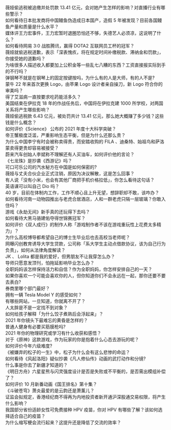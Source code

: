 薇娅偷逃税被追缴并处罚款 13.41 亿元，会对她产生怎样的影响？对直播行业有哪些警示？  
如何看待日本批发商将中国鳗鱼伪造成日本国产，造假 5 年被发现？目前各国鳗鱼产量和质量是什么水平？  
媒体评王力宏事件，王力宏暂时退圈恐怕还不够，失德艺人必须凉，这说明了什么？  
如何看待网易 3:0 战胜腾讯，赢得 DOTA2 互联网员工杯的冠军？  
薇娅就偷逃税道歉，表示「深表愧疚，将在规定时间补缴税款、滞纳金和罚款」，你接受她的道歉吗？  
为啥很多人描述收入都要加上公积金等一些乱七八糟的东西？工资直接报实际到手的不行吗？  
弹钢琴不就是在钢琴上的固定按键按吗，为什么有的人是大师，有的人不是?  
蒙牛 22 年来首次更换 Logo，由苹果 Logo 设计者亲自操刀，新 Logo 符合你的审美吗？  
得了艾滋病一直按要求吃药能活多久？  
美国结束在伊拉克 18 年的作战任务后，中国将在伊拉克建 1000 所学校，对两国关系将产生哪些影响？  
薇娅偷逃税款 6.43 亿元，被处罚共计 13.41 亿元，那么她大概赚了多少钱？这些钱是什么概念？  
如何评价《Science》 公布的 2021 年度十大科学突破？  
帝王蟹极度泛滥，严重影响生态平衡，但是为什么还那么贵？  
为什么中国李宁有时会被称卖得贵，而安踏收购的 FILA 、迪桑特、始祖鸟和萨洛蒙卖得更贵却容易被接受？  
蔚来汽车创始人李斌称不理解还有人买油车，如何评价他的言论？  
《七龙珠》是抄袭《西游记》吗？  
可口可乐公司的汽水秘方在中国是如何保密的?  
薇娅与丈夫合伙企业正式注销，原因为决议解散，这是怎么回事？  
有人说「没有小米，也会有其他厂商把手机价格拉低」，你怎么看待这句话？  
英语课可以叫自己 Dio 吗？  
40 岁，目前在体制内工作，工作不顺心且上升无望，想辞职却不敢，该咋办？  
如何看待河南一动物园推出与老虎合居酒店，人和一群老虎只隔一层玻璃？你敢入住吗？  
游戏《永劫无间》新手真的还玩得下去吗？  
如何看待大黑马骆建佑夺得世锦赛冠军？  
如何评价《双人成行》的制作人称「游戏制作者不该在游戏重玩性上花费太多精力」？  
为什么高校博导都希望自己的博士生毕业后也去高校当老师呢？  
网曝闪创教育诱导大学生贷款，公司称「系大学生主动点借款协议，该为自己行为负责」，如何从法律角度解读？  
JK 、 Lolita 都是我的爱好，但男朋友不让我穿怎么办？  
导师只愿意发顶刊，怕拖延影响毕业怎么办？  
全职妈妈该怎样保持活力和自信？作为全职妈妈，你怎样安排自己的一天？  
如果你喜欢一个可能会喜欢你的人，但你知道你们不会永远在一起，那你还要不要去表白?  
券商里哪个部门最好？  
拥有一辆 Tesla Model Y 的感受如何？  
有哪些网站，一旦知道，你就离不开了？  
人太胖是不是一定找不到对象？  
如何给孩子解释「为什么饺子煮熟后会浮起来」？  
2021 年你镜头下最难忘的黄昏是怎样的？  
普通人健身有必要买筋膜枪吗?  
2021 年你的物理研究或学习有什么收获和感悟？  
对于《原神》这款游戏，作为玩家的你是抱着什么心态去游玩的呢？  
如何评价今年六级难度?  
《被嫌弃的松子的一生》中，松子为什么会有这么悲惨的命运？  
如何看待《风起洛阳》疑似抄袭《凡人修仙传》动画的武打动作和分镜?  
什么事是你去了新疆才知道的？  
《明日方舟》六星星熊与闪灵强度设计是否是失败或不平衡的，是否需出模组补偿了？  
如何评价 10 月新番动画《国王排名》第十集？  
《斗破苍穹》萧炎最爱的是云韵还是萧薰儿？  
证监会拟规定，香港经纪商不得再为内地投资者新开通沪深股通交易权限，将产生什么影响？  
我国部分省份适龄女性可免费接种 HPV 疫苗，你对 HPV 有哪些了解？该如何选择适合自己的疫苗？  
为什么缩写梗会流行起来？这提升还是降低了交流的效率？  
